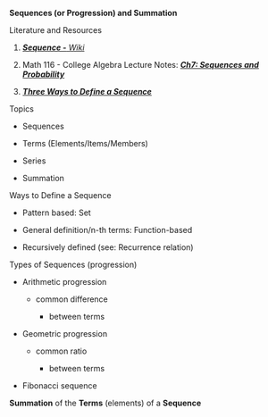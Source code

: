 **Sequences (or Progression) and Summation**

Literature and Resources

1.  [***Sequence -*** *Wiki*](https://en.wikipedia.org/wiki/Sequence)

2.  Math 116 - College Algebra Lecture Notes: [***Ch7: Sequences and
    Probability***](https://people.richland.edu/james/lecture/m116/sequences/)

3.  [***Three Ways to Define a
    Sequence***](https://www.youtube.com/watch?v=HdJ5RjIxdik)

Topics

- Sequences

- Terms (Elements/Items/Members)

- Series

- Summation

Ways to Define a Sequence

- Pattern based: Set

- General definition/n-th terms: Function-based

- Recursively defined (see: Recurrence relation)

Types of Sequences (progression)

- Arithmetic progression

  - common difference

    - between terms

- Geometric progression

  - common ratio

    - between terms

- Fibonacci sequence

**Summation** of the **Terms** (elements) of a **Sequence**
